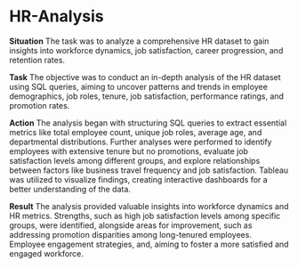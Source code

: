 # HR-Analysis

**Situation**
The task was to analyze a comprehensive HR dataset to gain insights into workforce dynamics, job satisfaction, career progression, and retention rates.

**Task**
The objective was to conduct an in-depth analysis of the HR dataset using SQL queries, aiming to uncover patterns and trends in employee demographics, job roles, tenure, job satisfaction, performance ratings, and promotion rates.

**Action**
The analysis began with structuring SQL queries to extract essential metrics like total employee count, unique job roles, average age, and departmental distributions. Further analyses were performed to identify employees with extensive tenure but no promotions, evaluate job satisfaction levels among different groups, and explore relationships between factors like business travel frequency and job satisfaction. Tableau was utilized to visualize findings, creating interactive dashboards for a better understanding of the data.

**Result**
The analysis provided valuable insights into workforce dynamics and HR metrics. Strengths, such as high job satisfaction levels among specific groups, were identified, alongside areas for improvement, such as addressing promotion disparities among long-tenured employees. Employee engagement strategies, and, aiming to foster a more satisfied and engaged workforce.
